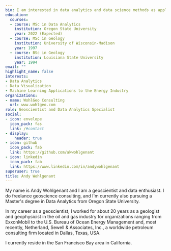 ```yaml
---
bio: I am interested in data analytics and data science methods as applied to problems in the energy industry.
education:
  courses:
  - course: MSc in Data Analytics
    institution: Oregon State University
    year: 2022 (Expected)
  - course: MSc in Geology
    institution: University of Wisconsin-Madison
    year: 1997
  - course: BSc in Geology
    institution: Louisiana State University
    year: 1994
email: ""
highlight_name: false
interests:
- Data Analytics
- Data Visualization
- Machine Learning Applications to the Energy Industry
organizations:
- name: WohlGeo Consulting
  url: www.wohlgeo.com
role: Geoscientist and Data Analytics Specialist
social:
- icon: envelope
  icon_pack: fas
  link: /#contact
- display:
    header: true
- icon: github
  icon_pack: fab
  link: https://github.com/akwohlgenant
- icon: linkedin
  icon_pack: fab
  link: https://www.linkedin.com/in/andywohlgenant
superuser: true
title: Andy Wohlgenant
---
```


My name is Andy Wohlgenant and I am a geoscientist and data enthusiast.  I do freelance geoscience consulting, and I'm currently also pursuing a Master's degree in Data Analytics from Oregon State University.

In my career as a geoscientist, I worked for about 20 years as a geologist and geophysicist in the oil and gas industry for organizations ranging from ExxonMobil to the U.S. Bureau of Ocean Energy Management and, most recently, Netherland, Sewell & Associates, Inc., a worldwide petroleum consulting firm located in Dallas, Texas, USA.

I currently reside in the San Francisco Bay area in California.
